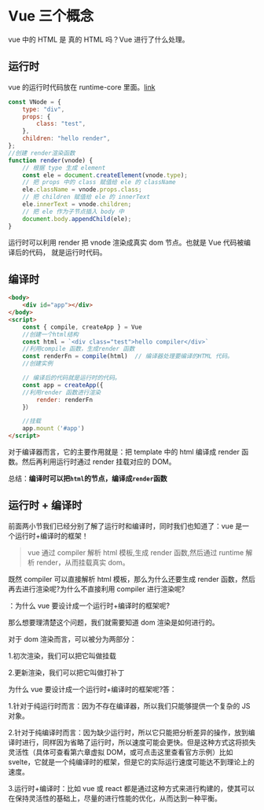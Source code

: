 # Vue 三个概念

vue 中的 HTML 是 真的 HTML 吗？Vue 进行了什么处理。

## 运行时

vue 的运行时代码放在 runtime-core 里面。[link](https://github.com/vuejs/core/tree/main/packages)

```javascript
const VNode = {
	type: "div",
	props: {
		class: "test",
	},
	children: "hello render",
};
//创建 render渲染函数
function render(vnode) {
	// 根据 type 生成 element
	const ele = document.createElement(vnode.type);
	// 把 props 中的 class 赋值给 ele 的 className
	ele.className = vnode.props.class;
	// 把 children 赋值给 ele 的 innerText
	ele.innerText = vnode.children;
	// 把 ele 作为子节点插入 body 中
	document.body.appendChild(ele);
}
```

运行时可以利用 render 把 vnode 渲染成真实 dom 节点。也就是 Vue 代码被编译后的代码， 就是运行时代码。

## 编译时

```html
<body>
	<div id="app"></div>
</body>
<script>
	const { compile, createApp } = Vue
	//创建一个html结构
	const html = `<div class="test">hello compiler</div>`
	//利用compile 函数，生成render 函数
	const renderFn = compile(html)  // 编译器处理要编译的HTML 代码。
	//创建实例

	// 编译后的代码就是运行时的代码。
	const app = createApp({
	//利用render 函数进行渲染
	    render: renderFn
	}）

	//挂载
	app.mount（'#app')
</script>
```

对于编译器而言，它的主要作用就是：把 template 中的 html 编译成 render 函数。然后再利用运行时通过 render 挂载对应的 DOM。

总结：**编译时可以把`html`的节点，编译成`render`函数**

## 运行时 + 编译时

前面两小节我们已经分别了解了运行时和编译时，同时我们也知道了：vue 是一个运行时+编译时的框架！

> vue 通过 compiler 解析 html 模板,生成 render 函数,然后通过 runtime 解析 render，从而挂载真实 dom。

既然 compiler 可以直接解析 html 模板，那么为什么还要生成 render 函数，然后再去进行渲染呢?为什么不直接利用 compiler 进行渲染呢?

：为什么 vue 要设计成一个运行时+编译时的框架呢?

那么想要理清楚这个问题，我们就需要知道 dom 渲染是如何进行的。

对于 dom 渲染而言，可以被分为两部分：

1.初次渲染，我们可以把它叫做挂载

2.更新渲染，我们可以把它叫做打补丁

为什么 vue 要设计成一个运行时+编译时的框架呢?答：

1.针对于纯运行时而言：因为不存在编译器，所以我们只能够提供一个复杂的 JS 对象。

2.针对于纯编译时而言：因为缺少运行时，所以它只能把分析差异的操作，放到编译时进行，同样因为省略了运行时，所以速度可能会更快。但是这种方式这将损失灵活性（具体可查看第六章虚拟 DOM，或可点击这里查看官方示例）比如 svelte，它就是一个纯编译时的框架，但是它的实际运行速度可能达不到理论上的速度。

3.运行时+编译时：比如 vue 或 react 都是通过这种方式来进行构建的，使其可以在保持灵活性的基础上，尽量的进行性能的优化，从而达到一种平衡。
